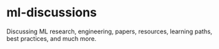 # ml-discussions
Discussing ML research, engineering, papers, resources, learning paths, best practices, and much more.
